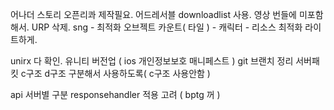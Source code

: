 어나더 스토리 오픈리콰 제작필요. 
어드레서블 downloadlist 사용. 
영상 번들에 미포함해서. 
URP 삭제. 
sng - 최적화 오브젝트 카운트( 타일 ) 
	- 캐릭터 
	- 리소스 최적화 라이트하게. 

unirx 다 확인.
유니티 버전업 ( ios 개인정보보호 매니페스트 ) 
git 브랜치 정리 
서버패킷 c구조 d구조 구분해서 사용하도록( c구조 사용안함 ) 




api 서버별 구분 responsehandler 적용 고려 ( bptg 꺼 )
